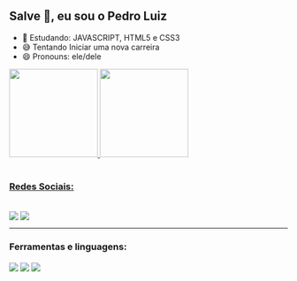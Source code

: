## Salve 🤙, eu sou o Pedro Luiz



- 🌱 Estudando: JAVASCRIPT, HTML5 e CSS3
- 😅 Tentando Iniciar uma nova carreira
- 😄 Pronouns: ele/dele


<div>
  <a href='https://www.linkedin.com/in/imercyzl/' target='_blank'>
  <img height ='160em' src='https://github-readme-stats.vercel.app/api?username=iMercyzl&show_icons=true&theme=onedark'/>
  <img height ='160em' src='https://github-readme-stats.vercel.app/api/top-langs?username=iMercyzl&show_icons=true&theme=onedark&locale=en&layout=compact'/>
</div><br>
  <h3>Redes Sociais:</h3>
    <p algn='left'>
      <a href='https://img.shields.io/badge/LinkedIn-0077B5?style=for-the-badge&logo=linkedin&logoColor=white'
    </p>
  <div style='display: inline block'><br>
    <a href='https://www.linkedin.com/in/imercyzl/'><img align='center' alt'Linkedinlogo' src ='https://img.shields.io/badge/LinkedIn-0077B5?style=for-the-badge&logo=linkedin&logoColor=white' target='_blank'/></a>
    <a href='https://twitter.com/imercyzl'><img align='center' alt'Twitterlogo' src ='https://img.shields.io/badge/Twitter-1DA1F2?style=for-the-badge&logo=twitter&logoColor=white' target='_blank'/></a>
  </div>
  
  ---
  <h3>Ferramentas e linguagens:</h3>
  
  <div style='display: inline block'>
    <img align='center' alt'JavaScript' src ='https://img.shields.io/badge/JavaScript-F7DF1E?style=for-the-badge&logo=javascript&logoColor=black'/>
    <img align='center' alt'Html5' src ='https://img.shields.io/badge/HTML5-E34F26?style=for-the-badge&logo=html5&logoColor=white'/>
    <img align='center' alt'Css3' src ='https://img.shields.io/badge/CSS3-1572B6?style=for-the-badge&logo=css3&logoColor=white'/>
  </div>
  
  
